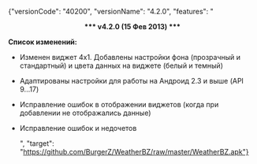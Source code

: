 ﻿{"versionCode": "40200", 
"versionName": "4.2.0", 
"features": "<center><strong>*** v4.2.0 (15 Фев 2013) ***</strong></center><p>
<strong>Список изменений:</strong><p>
* Изменен виджет 4х1. Добавлены настройки фона (прозрачный и стандартный) и цвета данных на виджете (белый и темный)<p>
* Адаптированы настройки для работы на Андроид 2.3 и выше (API 9...17)<p>
* Исправление ошибок в отображении виджетов (когда при добавлении не отображались данные)<p>
* Исправление ошибок и недочетов<p>", 
"target": "https://github.com/BurgerZ/WeatherBZ/raw/master/WeatherBZ.apk"}